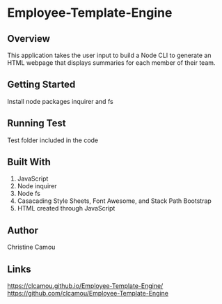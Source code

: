 # Employee-Template-Engine

## Overview 
This application takes the user input to build a Node CLI to generate an HTML webpage that displays summaries for each member of their team. 

## Getting Started 
Install node packages inquirer and fs 

## Running Test 
Test folder included in the code 

## Built With 
1. JavaScript
2. Node inquirer
3. Node fs 
4. Casacading Style Sheets, Font Awesome, and Stack Path Bootstrap
5. HTML created through JavaScript

## Author
Christine Camou

## Links 
https://clcamou.github.io/Employee-Template-Engine/
https://github.com/clcamou/Employee-Template-Engine